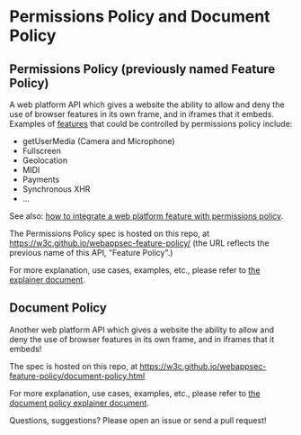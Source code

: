 # Permissions Policy and Document Policy

## Permissions Policy (previously named Feature Policy)

A web platform API which gives a website the ability to allow and deny the use of browser features in its own frame, and in iframes that it embeds. Examples of [features](https://github.com/w3c/webappsec-feature-policy/blob/master/features.md) that could be controlled by permissions policy include:

- getUserMedia (Camera and Microphone)
- Fullscreen
- Geolocation
- MIDI
- Payments
- Synchronous XHR
- ...

See also: [how to integrate a web platform feature with permissions policy](https://github.com/w3c/webappsec-feature-policy/blob/master/integration.md).

The Permissions Policy spec is hosted on this repo, at https://w3c.github.io/webappsec-feature-policy/ (the URL reflects the previous name of this API, "Feature Policy".)

For more explanation, use cases, examples, etc., please refer to [the explainer document](https://github.com/w3c/webappsec-feature-policy/blob/master/permissions-policy-explainer.md).

## Document Policy

Another web platform API which gives a website the ability to allow and deny the use of browser features in its own frame, and in iframes that it embeds!

The spec is hosted on this repo, at https://w3c.github.io/webappsec-feature-policy/document-policy.html

For more explanation, use cases, examples, etc., please refer to [the document policy explainer document](https://github.com/w3c/webappsec-feature-policy/blob/master/document-policy-explainer.md).


Questions, suggestions? Please open an issue or send a pull request!
